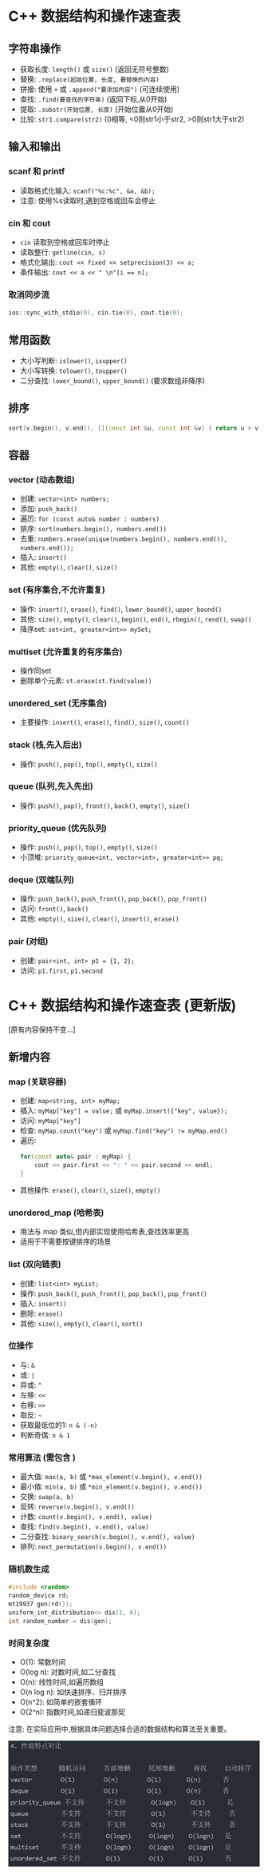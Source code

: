 # C++ 数据结构和操作速查表

## 字符串操作

- 获取长度: `length()` 或 `size()` (返回无符号整数)
- 替换: `.replace(起始位置, 长度, 要替换的内容)`
- 拼接: 使用 `+` 或 `.append("要添加内容")` (可连续使用)
- 查找: `.find(要查找的字符串)` (返回下标,从0开始)
- 提取: `.substr(开始位置, 长度)` (开始位置从0开始)
- 比较: `str1.compare(str2)` (0相等, <0则str1小于str2, >0则str1大于str2)

## 输入和输出

### scanf 和 printf
- 读取格式化输入: `scanf("%c:%c", &a, &b);`
- 注意: 使用%s读取时,遇到空格或回车会停止

### cin 和 cout
- `cin` 读取到空格或回车时停止
- 读取整行: `getline(cin, s)`
- 格式化输出: `cout << fixed << setprecision(3) << a;`
- 条件输出: `cout << a << " \n"[i == n];`

### 取消同步流
```cpp
ios::sync_with_stdio(0), cin.tie(0), cout.tie(0);
```

## 常用函数

- 大小写判断: `islower()`, `isupper()`
- 大小写转换: `tolower()`, `toupper()`
- 二分查找: `lower_bound()`, `upper_bound()` (要求数组非降序)

## 排序
```cpp
sort(v.begin(), v.end(), [](const int &u, const int &v) { return u > v; });
```

## 容器

### vector (动态数组)
- 创建: `vector<int> numbers;`
- 添加: `push_back()`
- 遍历: `for (const auto& number : numbers)`
- 排序: `sort(numbers.begin(), numbers.end())`
- 去重: `numbers.erase(unique(numbers.begin(), numbers.end()), numbers.end());`
- 插入: `insert()`
- 其他: `empty()`, `clear()`, `size()`

### set (有序集合,不允许重复)
- 操作: `insert()`, `erase()`, `find()`, `lower_bound()`, `upper_bound()`
- 其他: `size()`, `empty()`, `clear()`, `begin()`, `end()`, `rbegin()`, `rend()`, `swap()`
- 降序set: `set<int, greater<int>> mySet;`

### multiset (允许重复的有序集合)
- 操作同set
- 删除单个元素: `st.erase(st.find(value))`

### unordered_set (无序集合)
- 主要操作: `insert()`, `erase()`, `find()`, `size()`, `count()`

### stack (栈,先入后出)
- 操作: `push()`, `pop()`, `top()`, `empty()`, `size()`

### queue (队列,先入先出)
- 操作: `push()`, `pop()`, `front()`, `back()`, `empty()`, `size()`

### priority_queue (优先队列)
- 操作: `push()`, `pop()`, `top()`, `empty()`, `size()`
- 小顶堆: `priority_queue<int, vector<int>, greater<int>> pq;`

### deque (双端队列)
- 操作: `push_back()`, `push_front()`, `pop_back()`, `pop_front()`
- 访问: `front()`, `back()`
- 其他: `empty()`, `size()`, `clear()`, `insert()`, `erase()`

### pair (对组)
- 创建: `pair<int, int> p1 = {1, 2};`
- 访问: `p1.first`, `p1.second`

# C++ 数据结构和操作速查表 (更新版)

[原有内容保持不变...]

## 新增内容

### map (关联容器)
- 创建: `map<string, int> myMap;`
- 插入: `myMap["key"] = value;` 或 `myMap.insert({"key", value});`
- 访问: `myMap["key"]`
- 检查: `myMap.count("key")` 或 `myMap.find("key") != myMap.end()`
- 遍历: 
  ```cpp
  for(const auto& pair : myMap) {
      cout << pair.first << ": " << pair.second << endl;
  }
  ```
- 其他操作: `erase()`, `clear()`, `size()`, `empty()`

### unordered_map (哈希表)
- 用法与 map 类似,但内部实现使用哈希表,查找效率更高
- 适用于不需要按键排序的场景

### list (双向链表)
- 创建: `list<int> myList;`
- 操作: `push_back()`, `push_front()`, `pop_back()`, `pop_front()`
- 插入: `insert()`
- 删除: `erase()`
- 其他: `size()`, `empty()`, `clear()`, `sort()`

### 位操作
- 与: `&`
- 或: `|`
- 异或: `^`
- 左移: `<<`
- 右移: `>>`
- 取反: `~`
- 获取最低位的1: `n & (-n)`
- 判断奇偶: `n & 1`

### 常用算法 (需包含 <algorithm>)
- 最大值: `max(a, b)` 或 `*max_element(v.begin(), v.end())`
- 最小值: `min(a, b)` 或 `*min_element(v.begin(), v.end())`
- 交换: `swap(a, b)`
- 反转: `reverse(v.begin(), v.end())`
- 计数: `count(v.begin(), v.end(), value)`
- 查找: `find(v.begin(), v.end(), value)`
- 二分查找: `binary_search(v.begin(), v.end(), value)`
- 排列: `next_permutation(v.begin(), v.end())`

### 随机数生成
```cpp
#include <random>
random_device rd;
mt19937 gen(rd());
uniform_int_distribution<> dis(1, 6);
int random_number = dis(gen);
```

### 时间复杂度
- O(1): 常数时间
- O(log n): 对数时间,如二分查找
- O(n): 线性时间,如遍历数组
- O(n log n): 如快速排序、归并排序
- O(n^2): 如简单的嵌套循环
- O(2^n): 指数时间,如递归斐波那契

注意: 在实际应用中,根据具体问题选择合适的数据结构和算法至关重要。

![输入图片说明](/imgs/2024-11-03/pQxsDjeDwD6pF3tg.png)


<!--stackedit_data:
eyJoaXN0b3J5IjpbLTE0ODUyOTkxNDYsMTUwODY3Mjk5NF19
-->